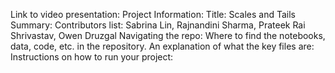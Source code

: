 Link to video presentation: 
Project Information:
Title: Scales and Tails
Summary: 
Contributors list: Sabrina Lin, Rajnandini Sharma, Prateek Rai Shrivastav, Owen Druzgal
Navigating the repo: 
Where to find the notebooks, data, code, etc. in the repository.
An explanation of what the key files are: 
Instructions on how to run your project: 
